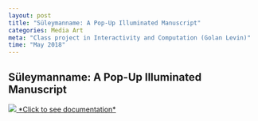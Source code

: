 ```yaml
---
layout: post
title: "Süleymanname: A Pop-Up Illuminated Manuscript"
categories: Media Art
meta: "Class project in Interactivity and Computation (Golan Levin)"
time: "May 2018"
---
```


## Süleymanname: A Pop-Up Illuminated Manuscript

<a href="http://cmuems.com/2018/60212s/joxin/05/04/joxin-finalproject/">
<img src="/assets/popup_short.gif"> </a>

<a href="http://cmuems.com/2018/60212s/joxin/05/04/joxin-finalproject/">
*Click to see documentation* </a>

